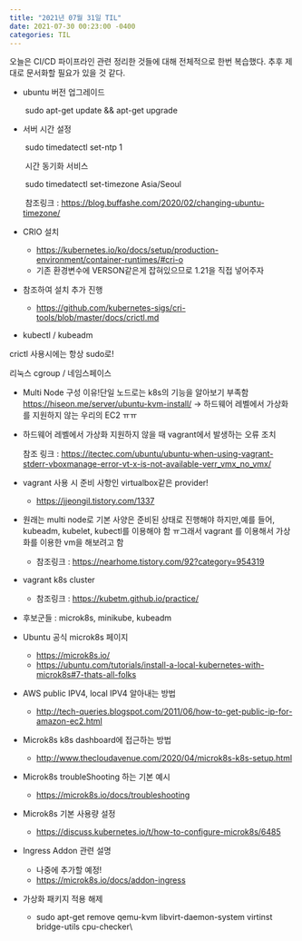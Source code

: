 ```yaml
---
title: "2021년 07월 31일 TIL"
date: 2021-07-30 00:23:00 -0400
categories: TIL
---
```


오늘은 CI/CD 파이프라인 관련 정리한 것들에 대해 전체적으로 한번 복습했다. 추후 제대로 문서화할 필요가 있을 것 같다.


- ubuntu 버전 업그레이드

  ​	sudo apt-get update && apt-get upgrade

- 서버 시간 설정

  ​	sudo timedatectl set-ntp 1

  ​	시간 동기화 서비스

  ​	sudo timedatectl set-timezone Asia/Seoul

  ​	참조링크 : https://blog.buffashe.com/2020/02/changing-ubuntu-timezone/

- CRIO 설치

  - https://kubernetes.io/ko/docs/setup/production-environment/container-runtimes/#cri-o
  - 기존 환경변수에 VERSON같은게 잡혀있으므로 1.21을 직접 넣어주자

- 참조하여 설치 추가 진행

  - https://github.com/kubernetes-sigs/cri-tools/blob/master/docs/crictl.md

- kubectl / kubeadm

crictl 사용시에는 항상 sudo로!

리눅스 cgroup / 네임스페이스

- Multi Node 구성 이유!단일 노드로는 k8s의 기능을 알아보기 부족함 https://hiseon.me/server/ubuntu-kvm-install/ -> 하드웨어 레벨에서 가상화를 지원하지 않는 우리의 EC2 ㅠㅠ

- 하드웨어 레벨에서 가상화 지원하지 않을 때 vagrant에서 발생하는 오류 조치

  참조 링크 : https://itectec.com/ubuntu/ubuntu-when-using-vagrant-stderr-vboxmanage-error-vt-x-is-not-available-verr_vmx_no_vmx/

- vagrant 사용 시 준비 사항인 virtualbox같은 provider!

  - https://jjeongil.tistory.com/1337

- 원래는 multi node로 기본 사양은 준비된 상태로 진행해야 하지만,예를 들어, kubeadm, kubelet, kubectl를 이용해야 함 ㅠ그래서 vagrant 를 이용해서 가상화를 이용한 vm을 해보려고 함

  - 참조링크 : https://nearhome.tistory.com/92?category=954319

- vagrant k8s cluster 

  - 참조링크 : https://kubetm.github.io/practice/

- 후보군들 : microk8s, minikube, kubeadm

- Ubuntu 공식 microk8s 페이지

  - https://microk8s.io/
  - https://ubuntu.com/tutorials/install-a-local-kubernetes-with-microk8s#7-thats-all-folks

- AWS public IPV4, local IPV4 알아내는 방법 

  - http://tech-queries.blogspot.com/2011/06/how-to-get-public-ip-for-amazon-ec2.html

- Microk8s k8s dashboard에 접근하는 방법 

  - http://www.thecloudavenue.com/2020/04/microk8s-k8s-setup.html

- Microk8s troubleShooting 하는 기본 예시

  - https://microk8s.io/docs/troubleshooting

- Microk8s 기본 사용량 설정 

  - https://discuss.kubernetes.io/t/how-to-configure-microk8s/6485

- Ingress Addon 관련 설명 

  - 나중에 추가할 예정!
  - https://microk8s.io/docs/addon-ingress

- 가상화 패키지 적용 해제

  - sudo apt-get remove qemu-kvm libvirt-daemon-system virtinst bridge-utils cpu-checker\\
